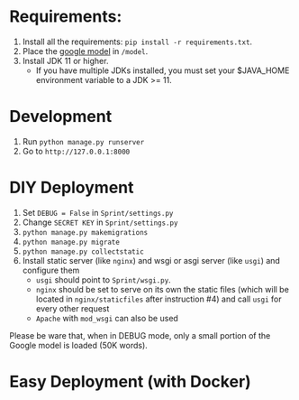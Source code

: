 # Requirements:
1. Install all the requirements: `pip install -r requirements.txt`.
2. Place the [google model](https://drive.google.com/file/d/0B7XkCwpI5KDYNlNUTTlSS21pQmM/edit) in `/model`.
3. Install JDK 11 or higher.
    * If you have multiple JDKs installed, you must set your $JAVA_HOME environment variable to a JDK >= 11.

# Development 
1. Run `python manage.py runserver`
2. Go to `http://127.0.0.1:8000`

# DIY Deployment
1. Set `DEBUG = False` in `Sprint/settings.py`
2. Change `SECRET KEY` in `Sprint/settings.py`
2. `python manage.py makemigrations`
3. `python manage.py migrate`
4. `python manage.py collectstatic`
5. Install static server (like `nginx`) and wsgi or asgi server (like `usgi`) and configure them
    * `usgi` should point to `Sprint/wsgi.py`.
    * `nginx` should be set to serve on its own the static files (which will be located in `nginx/staticfiles` after instruction #4) and call `usgi` for every other request
    *  `Apache` with `mod_wsgi` can also be used

Please be ware that, when in DEBUG mode, only a small portion of the Google model is loaded (50K words).

# Easy Deployment (with Docker)
